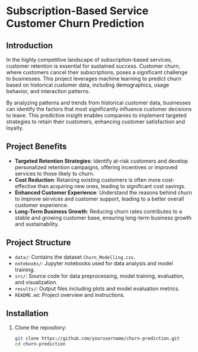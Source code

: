 # Subscription-Based Service Customer Churn Prediction

## Introduction
In the highly competitive landscape of subscription-based services, customer retention is essential for sustained success. Customer churn, where customers cancel their subscriptions, poses a significant challenge to businesses. This project leverages machine learning to predict churn based on historical customer data, including demographics, usage behavior, and interaction patterns.

By analyzing patterns and trends from historical customer data, businesses can identify the factors that most significantly influence customer decisions to leave. This predictive insight enables companies to implement targeted strategies to retain their customers, enhancing customer satisfaction and loyalty.

## Project Benefits
- **Targeted Retention Strategies**: Identify at-risk customers and develop personalized retention campaigns, offering incentives or improved services to those likely to churn.
- **Cost Reduction**: Retaining existing customers is often more cost-effective than acquiring new ones, leading to significant cost savings.
- **Enhanced Customer Experience**: Understand the reasons behind churn to improve services and customer support, leading to a better overall customer experience.
- **Long-Term Business Growth**: Reducing churn rates contributes to a stable and growing customer base, ensuring long-term business growth and sustainability.

## Project Structure
- `data/`: Contains the dataset `Churn_Modelling.csv`.
- `notebooks/`: Jupyter notebooks used for data analysis and model training.
- `src/`: Source code for data preprocessing, model training, evaluation, and visualization.
- `results/`: Output files including plots and model evaluation metrics.
- `README.md`: Project overview and instructions.

## Installation
1. Clone the repository:
   ```bash
   git clone https://github.com/yourusername/churn-prediction.git
   cd churn-prediction
